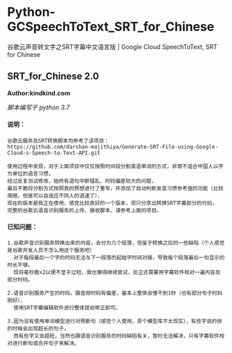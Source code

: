 # Python-GCSpeechToText_SRT_for_Chinese
谷歌云声音转文字之SRT字幕中文语言版 | Google Cloud SpeechToText, SRT for Chinese
## SRT_for_Chinese 2.0
**Author:kindkind.com**

*脚本编写于 python 3.7*

#### 说明：
```
谷歌云服务及SRT转换脚本均参考了该项目：
https://github.com/darshan-majithiya/Generate-SRT-File-using-Google-Cloud-s-Speech-to-Text-API.git

使用过程中发现，对于上面项目中仅仅按照时间段分割英语单词的方式，非常不适合中国人以字为单位的语言习惯，
经过反复测试修改，始终有语句中断错乱、时码偏差较大的问题，
最后干脆将分割方式按照我的预想进行了重写，并添加了自动判断发音习惯参考值的功能（比较简陋，但是可以自适应不同人的语速了），
现在的版本是我正在使用，感觉比较良好的一个版本，现只分享出转换SRT字幕部分的代码，
完整的谷歌云语音识别服务的上传、接收脚本，请参考上面的项目。
```

#### 已知问题：
```
1.谷歌声音识别服务转换出来的内容，会分为几个段落，但鉴于转换之后的一些缺陷（个人感觉是谷歌开发人员不怎么用这个服务吧）
  对于每段最后一个字的时码无法与下一段落的起始字时间对接，导致每个段落最后一句显示的时长不够。
  现将毫秒数x2以便不至于过短，我也懒得继续尝试，反正还需要用字幕软件校对一遍内容及部分时码。
  
2.语音识别服务产生的时码，跟音频时码有偏差，基本上整体会慢不到1秒（也有部分句子时码刚好），
  使用SRT字幕编辑软件进行整体提前修正即可。
  
3.因为没有使用单词模型进行对照断句（感觉个人使用，弄个模型库不太现实），有些字说的快的时候会出现超长的句子，
  而有些字又会超短，当然也跟语音识别服务的时码缺陷有关，暂时无法解决，只有字幕软件校对进行断句或合并句子来解决。
```
